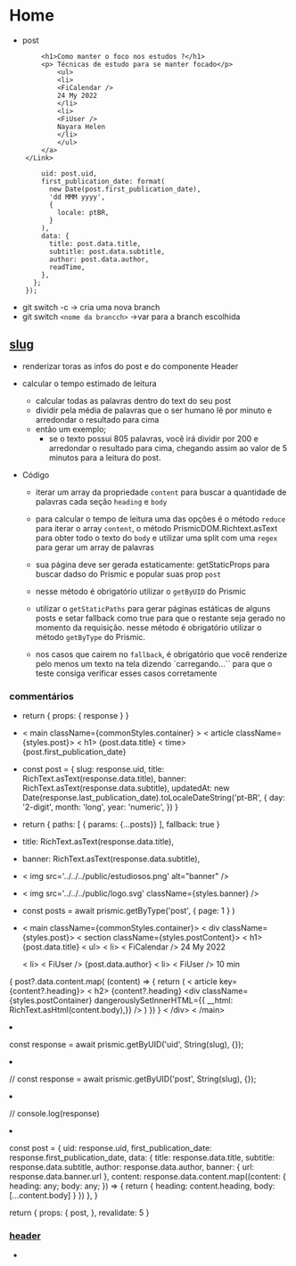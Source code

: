# Home

- post

```< Link href='/'> < a className={styles.post} >
        <h1>Como manter o foco nos estudos ?</h1>
        <p> Técnicas de estudo para se manter focado</p>
            <ul>
            <li>
            <FiCalendar />
            24 My 2022
            </li>
            <li>
            <FiUser />
            Nayara Helen
            </li>
            </ul>
        </a>
    </Link>
```

```return {
        uid: post.uid,
        first_publication_date: format(
          new Date(post.first_publication_date),
          'dd MMM yyyy',
          {
            locale: ptBR,
          }
        ),
        data: {
          title: post.data.title,
          subtitle: post.data.subtitle,
          author: post.data.author,
          readTime,
        },
      };
    });
```

- git switch -c -> cria uma nova branch
- git switch ```<nome da brancch>``` ->var para a branch escolhida

## [slug](src/pages/post/[slug].tsx)

- renderizar toras as infos do post e do componente Header
- calcular o tempo estimado de leitura
  - calcular todas as palavras dentro do text do seu post
  - dividir pela média de palavras que o ser humano lẽ por minuto e arredondar o resultado para cima
  - então um exemplo;  
    - se o texto possui 805 palavras,
      você irá dividir por 200 e arredondar o resultado
      para cima, chegando assim ao valor de 5 minutos para a leitura do post.

- Código
  - iterar um array da propriedade `content` para buscar a quantidade de palavras cada seção `heading` e `body`
  - para calcular o tempo de leitura uma das opções é o método `reduce` para iterar o array `content`, o método PrismicDOM.Richtext.asText para obter todo o texto do `body` e utilizar uma split com uma `regex` para gerar um array de palavras
  
  - sua página deve ser gerada estaticamente: getStaticProps para buscar dadso do Prismic e popular suas prop `post`
  - nesse método é obrigatório utilizar o `getByUID` do Prismic
  - utilizar o `getStaticPaths` para gerar páginas estáticas de alguns posts e setar fallback como true para que o restante seja gerado no momento da requisição. nesse método é obrigatório utilizar o método `getByType` do Prismic.
  - nos casos que cairem no `fallback`, é obrigatório que você renderize pelo menos um texto na tela dizendo `carregando...`` para que o teste consiga verificar esses casos corretamente

### commentários

- return { props: { response } }

- < main className={commonStyles.container} >
      < article className={styles.post}>
        < h1> {post.data.title} </h1>
        < time> {post.first_publication_date} </time>
      </article>

</main>

- const post = {
    slug: response.uid,
    title: RichText.asText(response.data.title),
    banner: RichText.asText(response.data.subtitle),
    updatedAt: new Date(response.last_publication_date).toLocaleDateString('pt-BR', {
      day: '2-digit',
      month: 'long',
      year: 'numeric',
    })
}

- return {
      paths: [
        { params: {...posts}}
      ],
      fallback: true
     }

- title: RichText.asText(response.data.title),
- banner: RichText.asText(response.data.subtitle),

- < img src='../../../public/estudiosos.png' alt="banner" />
- < img src='../../../public/logo.svg' className={styles.banner} />

- const posts = await prismic.getByType('post', { page: 1 } )

- < main className={commonStyles.container}>
        < div className={styles.post}>
          < section className={styles.postContent}>
            < h1> {post.data.title} </h1>
            < ul>
              < li>
                < FiCalendar />
                24 My 2022
              </li>
              < li>
                < FiUser />
                {post.data.author}
              </li>
              < li>
                < FiUser />
                10 min
              </li>
            </ul>
          </section>
          {
            post?.data.content.map( (content) => {
              return (
                < article key={content?.heading}>
                  < h2> {content?.heading} </h2> 
                  <div className={styles.postContainer}
                   dangerouslySetInnerHTML={{ __html: RichText.asHtml(content.body),}}
                  />
                </article>
              )
            })
          }
     < /div>
   < /main>

- const response = await prismic.getByUID('uid', String(slug), {});
- // const response = await prismic.getByUID('post', String(slug), {});
- // console.log(response)
- const post = {
    uid: response.uid,
    first_publication_date: response.first_publication_date,
    data: {
      title: response.data.title,
      subtitle: response.data.subtitle,
      author: response.data.author,
      banner: {
        url: response.data.banner.url
      },
      content: response.data.content.map((content: { heading: any; body: any; }) => {
        return {
          heading: content.heading,
          body: [...content.body]
        }
      })
    },
  }

  return { props: { post, }, revalidate: 5 }

### [header](src/components/Header/index.tsx)

- 
